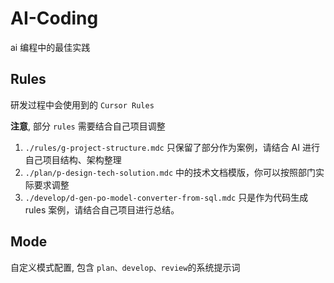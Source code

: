 # AI-Coding
ai 编程中的最佳实践

## Rules
研发过程中会使用到的 `Cursor Rules`

**注意**, 部分 `rules` 需要结合自己项目调整
1. `./rules/g-project-structure.mdc` 只保留了部分作为案例，请结合 AI 进行自己项目结构、架构整理
2. `./plan/p-design-tech-solution.mdc` 中的技术文档模版，你可以按照部门实际要求调整
3. `./develop/d-gen-po-model-converter-from-sql.mdc` 只是作为代码生成 rules 案例，请结合自己项目进行总结。

## Mode
自定义模式配置, 包含 `plan、develop、review`的系统提示词
